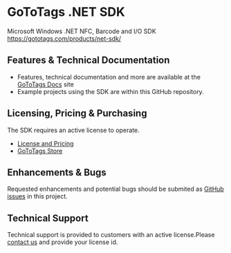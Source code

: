 # GoToTags .NET SDK
Microsoft Windows .NET NFC, Barcode and I/O SDK  
https://gototags.com/products/net-sdk/

## Features & Technical Documentation
* Features, technical documentation and more are available at the [GoToTags Docs](http://docs./gototags.com) site
* Example projects using the SDK are within this GitHub repository.

## Licensing, Pricing & Purchasing
The SDK requires an active license to operate.
* [License and Pricing](https://gototags.com/products/net-sdk/)
* [GoToTags Store](http://store.gototags.com/)

## Enhancements & Bugs
Requested enhancements and potential bugs should be submited as [GitHub issues](https://github.com/GoToTags/GoToTags-NET/issues) in this project.

## Technical Support
Technical support is provided to customers with an active license.Please [contact us](https://gototags.com/contact/) and provide your license id.
